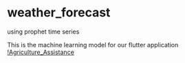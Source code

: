 # weather_forecast
using prophet time series

This is the machine learning model for our flutter application [!Agriculture_Assistance](https://github.com/devarsh9/agriculture_assistance)
